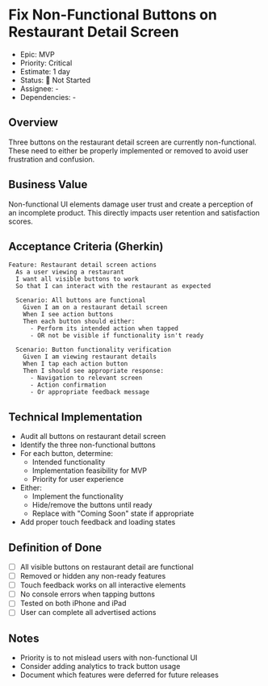 # Fix Non-Functional Buttons on Restaurant Detail Screen

- Epic: MVP
- Priority: Critical
- Estimate: 1 day
- Status: 🔴 Not Started
- Assignee: -
- Dependencies: -

## Overview
Three buttons on the restaurant detail screen are currently non-functional. These need to either be properly implemented or removed to avoid user frustration and confusion.

## Business Value
Non-functional UI elements damage user trust and create a perception of an incomplete product. This directly impacts user retention and satisfaction scores.

## Acceptance Criteria (Gherkin)
```gherkin
Feature: Restaurant detail screen actions
  As a user viewing a restaurant
  I want all visible buttons to work
  So that I can interact with the restaurant as expected

  Scenario: All buttons are functional
    Given I am on a restaurant detail screen
    When I see action buttons
    Then each button should either:
      - Perform its intended action when tapped
      - OR not be visible if functionality isn't ready

  Scenario: Button functionality verification
    Given I am viewing restaurant details
    When I tap each action button
    Then I should see appropriate response:
      - Navigation to relevant screen
      - Action confirmation
      - Or appropriate feedback message
```

## Technical Implementation
- Audit all buttons on restaurant detail screen
- Identify the three non-functional buttons
- For each button, determine:
  - Intended functionality
  - Implementation feasibility for MVP
  - Priority for user experience
- Either:
  - Implement the functionality
  - Hide/remove the buttons until ready
  - Replace with "Coming Soon" state if appropriate
- Add proper touch feedback and loading states

## Definition of Done
- [ ] All visible buttons on restaurant detail are functional
- [ ] Removed or hidden any non-ready features
- [ ] Touch feedback works on all interactive elements
- [ ] No console errors when tapping buttons
- [ ] Tested on both iPhone and iPad
- [ ] User can complete all advertised actions

## Notes
- Priority is to not mislead users with non-functional UI
- Consider adding analytics to track button usage
- Document which features were deferred for future releases